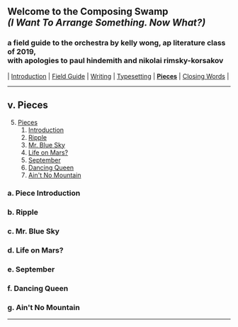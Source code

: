 
<link href="resources/mdstylesheet.css" rel="stylesheet">

## Welcome to the Composing Swamp <br> *(I Want To Arrange Something. Now What?)*

### a field guide to the orchestra by kelly wong, ap literature class of 2019, <br> with apologies to paul hindemith and nikolai rimsky-korsakov

| [Introduction](index.md) | [Field Guide](fieldguide.md) | [Writing](writing.md) |  [Typesetting](typesetting.md) |  **[Pieces](pieces.md)** | [Closing Words](closing.md) |

---------------

## v. Pieces

5. [Pieces](pieces.md)
	1. [Introduction](pieces.md/#a-piece-introduction)
	5. [Ripple](pieces.md/#b-ripple)
	5. [Mr. Blue Sky](pieces.md/#c-mr-blue-sky)
	5. [Life on Mars?](pieces.md/#d-life-on-mars)
	5. [September](pieces.md/#e-september)
	5. [Dancing Queen](pieces.md/#f-dancing-queen)
	5. [Ain't No Mountain](pieces.md/#g-ain't-no-mountain)

### a. Piece Introduction

### b. Ripple

### c. Mr. Blue Sky

### d. Life on Mars?

### e. September

### f. Dancing Queen

### g. Ain't No Mountain

---
